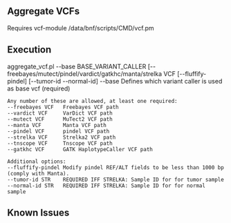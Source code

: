 ## Aggregate VCFs

Requires vcf-module /data/bnf/scripts/CMD/vcf.pm

## Execution

aggregate_vcf.pl --base BASE_VARIANT_CALLER [--freebayes/mutect/pindel/vardict/gatkhc/manta/strelka VCF [--fluffify-pindel] [--tumor-id --normal-id]
   --base        Defines which variant caller is used as base vcf (required)

    Any number of these are allowed, at least one required:
    --freebayes VCF   Freebayes VCF path
    --vardict VCF     VarDict VCF path
    --mutect VCF      MuTect2 VCF path
    --manta VCF       Manta VCF path
    --pindel VCF      pindel VCF path
    --strelka VCF     Strelka2 VCF path
	--tnscope VCF     Tnscope VCF path
    --gatkhc VCF      GATK HaplotypeCaller VCF path

    Additional options:
    --fluffify-pindel Modify pindel REF/ALT fields to be less than 1000 bp (comply with Manta).
    --tumor-id STR    REQUIRED IFF STRELKA: Sample ID for for tumor sample
    --normal-id STR   REQUIRED IFF STRELKA: Sample ID for for normal sample


## Known Issues